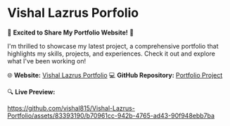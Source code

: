 
# Vishal Lazrus Porfolio

🚀 **Excited to Share My Portfolio Website!** 🚀

I'm thrilled to showcase my latest project, a comprehensive portfolio that highlights my skills, projects, and experiences. Check it out and explore what I've been working on!

🌐 **Website:** [Vishal Lazrus Portfolio](https://vishal-lazrus-portfolio.vercel.app/)
💻 **GitHub Repository:** [Portfolio Project](https://github.com/vishal815/Vishal-Lazrus-Portfolio)

🔍 **Live Preview:**

https://github.com/vishal815/Vishal-Lazrus-Portfolio/assets/83393190/b70961cc-942b-4765-ad43-90f948ebb7ba

